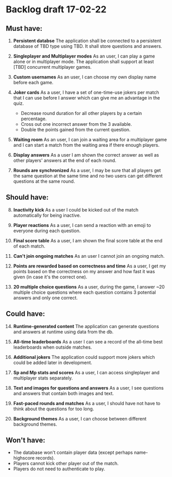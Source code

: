 # Backlog draft 17-02-22

## Must have:

1. **Persistent databse**
The application shall be connected to a persistent database of TBD type using TBD. It shall store questions and answers.

2. **Singleplayer and Multiplayer modes**
As an user, I can play a game alone or in multiplayer mode.
The application shall support at least [TBD] concurrent multiplayer games.

3. **Custom usernames**
As an user, I can choose my own display name before each game.

4. **Joker cards**
As a user, I have a set of one-time-use jokers per match that I can use before I answer which can give me an advantage in the quiz.
	- Decrease round duration for all other players by a certain percentage.
	- Cross out one incorrect answer from the 3 available.
	- Double the points gained from the current question.

5. **Waiting room**
As an user, I can join a waiting area for a multiplayer game and I can start a match from the waiting area if there enough players.
6. **Display answers**
As a user I am shown the correct answer as well as other players' answers at the end of each round.

7. **Rounds are synchronized**
As a user, I may be sure that all players get the same question at the same time and no two users can get different questions at the same round.

## Should have:

8. **Inactivity kick**
As a user I could be kicked out of the match automatically for being inactive.

9. **Player reactions**
As a user, I can send a reaction with an emoji to everyone during each question.

10. **Final score table**
As a user, I am shown the final score table at the end of each match.

11. **Can't join ongoing matches**
As an user I cannot join an ongoing match.

12. **Points are rewarded based on correctness and time**
As a user, I get my points based on the correctness on my answer and how fast it was given (in case it's the correct one).

13. **20 multiple choice questions**
As a user, during the game, I answer ~20 multiple choice questions where each question contains 3 potential answers and only one correct.

## Could have:

14. **Runtime-generated content**
The application can generate questions and answers at runtime using data from the db.

15. **All-time leaderboards**
As a user I can see a record of the all-time best leaderboards when outside matches.

16. **Additional jokers**
The application could support more jokers which could be added later in development.

17. **Sp and Mp stats and scores**
As a user, I can access singleplayer and multiplayer stats separately.

18. **Text and images for questions and answers**
As a user, I see questions and answers that contain both images and text.

19. **Fast-paced rounds and matches**
As a user, I should have not have to think about the questions for too long.

20. **Background themes**
As a user, I can choose between different background themes.

## Won't have:

* The database won't contain player data (except perhaps name-highscore records).
* Players cannot kick other player out of the match.
* Players do not need to authenticate to play.
